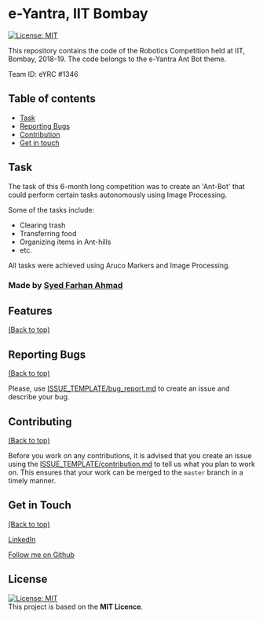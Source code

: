 






# e-Yantra, IIT Bombay

[![License: MIT](https://img.shields.io/badge/License-MIT-yellow.svg)](https://opensource.org/licenses/MIT)

This repository contains the code of the Robotics Competition held at IIT, Bombay, 2018-19.
The code belongs to the e-Yantra Ant Bot theme. 

Team ID:  eYRC #1346

## Table of contents ##

- [Task](#task)
- [Reporting Bugs](#reporting-bugs)
- [Contribution](#contributing)
- [Get in touch](#-get-in-touch)

## Task

The task of this 6-month long competition was to create an 'Ant-Bot' that could perform certain tasks autonomously using Image Processing.

Some of the tasks include:
- Clearing trash
- Transferring food
- Organizing items in Ant-hills
- etc.

All tasks were achieved using Aruco Markers and Image Processing.

### Made by [Syed Farhan Ahmad](https://www.linkedin.com/in/syedfarhanahmad/)

## Features ##

[(Back to top)](#table-of-content)




## Reporting Bugs ##
[(Back to top)](#table-of-content)

Please, use [ISSUE_TEMPLATE/bug_report.md](.github/ISSUE_TEMPLATE/bug_report.md) to create an issue and describe your bug.


## Contributing ##
[(Back to top)](#table-of-content)

Before you work on any contributions, it is advised that you create an issue using the [ISSUE_TEMPLATE/contribution.md](.github/ISSUE_TEMPLATE/contribution.md) to tell us what you plan to work on. This ensures that your work can be merged to the `master` branch in a timely manner.


## Get in Touch ##

[(Back to top)](#table-of-content)

[LinkedIn](https://www.linkedin.com/in/syedfarhanahmad/)

[Follow me on Github](https://github.com/born-2learn)

## License
[![License: MIT](https://img.shields.io/badge/License-MIT-yellow.svg)](https://opensource.org/licenses/MIT)   
This project is based on the **MIT Licence**.




